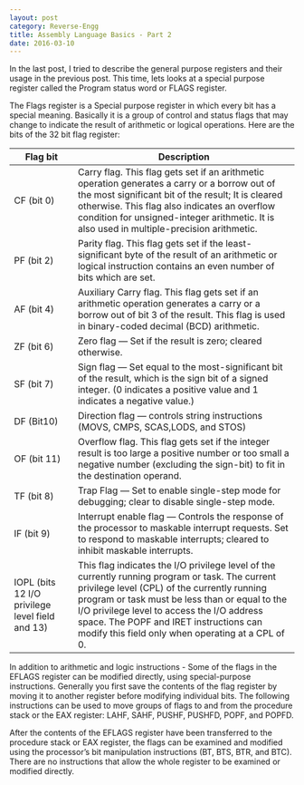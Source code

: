 ```yaml
---
layout: post
category: Reverse-Engg
title: Assembly Language Basics - Part 2
date: 2016-03-10
---
```


In the last post, I tried to describe the general purpose registers and their usage in the previous post. This time, lets looks at a special purpose register called the Program status word or FLAGS register. 

The Flags register is a Special purpose register in which every bit has a special meaning. Basically it is a group of control and status flags that may change to indicate the result of arithmetic or logical operations. Here are the bits of the 32 bit flag register:

|Flag bit | Description|
|---------|------------|
|CF (bit 0) |	Carry flag. This flag gets set if an arithmetic operation generates a carry or a borrow out of the most significant bit of the result; It is cleared otherwise. This flag also indicates an overflow condition for unsigned-integer arithmetic. It is also used in multiple-precision arithmetic. |
|PF (bit 2) |	Parity flag. This flag gets set if the least-significant byte of the result of an arithmetic or logical  instruction contains an even number of bits which are set. |
|AF (bit 4) |	Auxiliary Carry flag. This flag gets set if an arithmetic operation generates a carry or a borrow out of bit 3 of the result. This flag is used in binary-coded decimal (BCD) arithmetic. |
|ZF (bit 6) |	Zero flag — Set if the result is zero; cleared otherwise. |
|SF (bit 7) |	Sign flag — Set equal to the most-significant bit of the result, which is the sign bit of a	signed integer. (0 indicates a positive value and 1 indicates a negative value.) |
|DF (Bit10) |	Direction flag — controls string instructions (MOVS, CMPS, SCAS,LODS, and STOS) |
|OF (bit 11)| 	Overflow flag. This flag gets set if the integer result is too large a positive number or too small a negative number (excluding the sign-bit) to fit in the destination operand. |
|TF (bit 8) |	Trap Flag — Set to enable single-step mode for debugging; clear to disable single-step mode.
|IF (bit 9) |	Interrupt enable flag — Controls the response of the processor to maskable interrupt requests. Set to respond to maskable interrupts; cleared to inhibit maskable interrupts.
|IOPL (bits 12	I/O privilege level field and 13) |	This flag indicates the I/O privilege level of the currently running program or task. The current privilege level (CPL) of the currently running program or task must be less than or equal to the I/O privilege level to access the I/O address space. The POPF and IRET instructions can modify this field only when operating at a CPL of 0. |


In addition to arithmetic and logic instructions - Some of the flags in the EFLAGS register can be modified directly, using special-purpose instructions. Generally you first save the contents of the flag register by moving it to another register before modifying individual bits. The following instructions can be used to move groups of flags to and from the procedure stack or the EAX register:
LAHF, SAHF, PUSHF, PUSHFD, POPF, and POPFD.

After the contents of the EFLAGS register have been transferred to the procedure stack or EAX register, the flags can be examined and modified using the processor’s bit manipulation instructions (BT, BTS, BTR, and BTC). There are no instructions that allow the whole register to be examined or modified directly. 